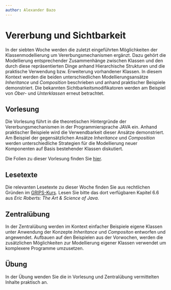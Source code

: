 ```yaml
---
author:	Alexander Bazo
---
```


# Vererbung und Sichtbarkeit

In der siebten Woche werden die zuletzt eingeführten Möglichkeiten der Klassenmodellierung um Vererbungsmechanismen ergänzt. Dazu gehört die Modellierung entsprechender Zusammenhänge zwischen Klassen und den durch diese repräsentierten Dinge anhand Hierarchische Strukturen und die praktische Verwendung bzw. Erweiterung vorhandener Klassen. In diesem Kontext werden die beiden unterschiedlichen Modellierungsansätze *Inheritance* und *Composition* beschrieben und anhand praktischer Beispiele demonstriert. Die bekannten Sichtbarkeitsmodifikatoren werden am Beispiel von *Ober-* und  *Unterklassen* erneut betrachtet. 

## Vorlesung
Die Vorlesung führt in die theoretischen Hintergründe der Vererbungsmechanismen in der Programmiersprache JAVA ein. Anhand praktischer Beispiele wird die Verwendbarkeit dieser Ansätze demonstriert. Am Beispiel der gegensätzlichen Ansätze *Inheritance* und *Composition* werden unterschiedliche Strategien für die Modellierung neuer Komponenten auf Basis bestehender Klassen diskutiert.

Die Folien zu dieser Vorlesung finden Sie [hier](https://regensburger-forscher.de/oop-slides/index.html?slides=07-Klassenmodellierung-2-Sichtbarkeit-und-Vererbung).

## Lesetexte

Die relevanten Lesetexte zu dieser Woche finden Sie aus rechtlichen Gründen im [GRIPS-Kurs](https://elearning.uni-regensburg.de/course/view.php?id=39457#section-0). Lesen Sie bitte das dort verfügbaren Kapitel 6.6 aus *Eric Roberts: The Art & Science of Java*.

## Zentralübung

In der Zentralübung werden im Kontext einfacher Beispiele eigene Klassen unter Anwendung der Konzepte *Inheritance* und *Compositon* entworfen und angewendet. Aufbauen auf den Beispielen aus der Vorwochen, werden die zusätzlichen Möglichkeiten zur Modellierung eigener Klassen verwendet um komplexere Programme umzusetzen. 

## Übung

In der Übung wenden Sie die in Vorlesung und Zentralübung vermittelten Inhalte praktisch an. 

